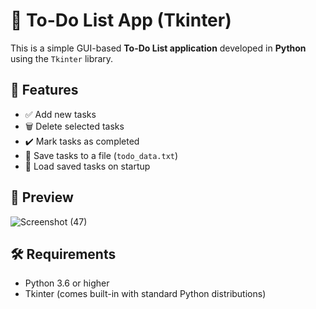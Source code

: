 # 📝 To-Do List App (Tkinter)

This is a simple GUI-based **To-Do List application** developed in **Python** using the `Tkinter` library.

## 🚀 Features

- ✅ Add new tasks
- 🗑️ Delete selected tasks
- ✔️ Mark tasks as completed
- 💾 Save tasks to a file (`todo_data.txt`)
- 🔁 Load saved tasks on startup

## 📸 Preview
![Screenshot (47)](https://github.com/user-attachments/assets/a6a7ead8-209d-4681-8a6a-9f05798355d9)

## 🛠️ Requirements

- Python 3.6 or higher
- Tkinter (comes built-in with standard Python distributions)


